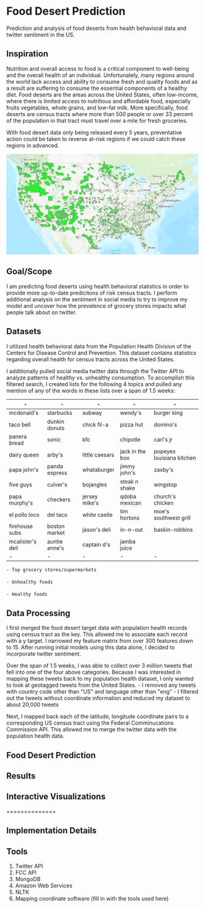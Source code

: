 # Food Desert Prediction 

Prediction and analysis of food deserts from health behavioral data and twitter sentiment in the US.

## Inspiration
Nutrition and overall access to food is a critical component to well-being and the overall health of an individual. Unfortunately, many regions around the world lack access and ability to consume fresh and quality foods and as a result are suffering to consume the essential components of a healthy diet. Food deserts are the areas across the United States, often low-income, where there is limited access to nutritious and affordable food, especially fruits vegetables, whole grains, and low-fat milk. More specifically, food deserts are census tracts where more than 500 people or over 33 percent of the population in that tract must travel over a mile for fresh groceries. 

With food desert data only being released every 5 years, preventative action could be taken to reverse at-risk regions if we could catch these regions in advanced.

![US Deserts](images/US_desert.png)


## Goal/Scope
I am predicting food deserts using health behavioral statistics in order to provide more up-to-date predicitons of risk census tracts. I perform additional analysis on the sentiment in social media to try to improve my model and uncover how the prevalence of grocery stores impacts what people talk about on twitter.

 
## Datasets
I utilized health behavioral data from the Population Health Division of the Centers for Disease Control and Prevention. This dataset contains statistics regarding overall health for census tracts across the United States.

I additionally pulled social media twitter data through the Twitter API to analyze patterns of healthy vs. unhealthy consumption. To accomplish this filtered search, I created lists for the following 4 topics and pulled any mention of any of the words in these lists over a span of 1.5 weeks:

| - | - | -| - | -|
| ------ | ------ | ------ | ------ | ------ |
| mcdonald's | starbucks | subway | wendy's | burger king | 
| taco bell | dunkin donuts | chick fil-a | pizza hut | domino's | 
| panera bread | sonic | kfc | chipotle | carl's jr | 
| dairy queen | arby's | little caesars | jack in the box | popeyes louisiana kitchen | 
| papa john's | panda express | whataburger | jimmy john's | zaxby's | 
| five guys | culver's | bojangles | steak n shake | wingstop | 
| papa murphy's | checkers | jersey mike's | qdoba mexican | church's chicken | 
| el pollo loco | del taco | white castle | tim hortons | moe's southwest grill | 
| firehouse subs | boston market | jason's deli | in-n-out | baskin-robbins | 
| mcalister's deli | auntie anne's | captain d's | jamba juice | |
|  -| - | -|-  | -|
    
    - Top grocery stores/supermarkets
    
    - Unhealthy foods
    
    - Healthy foods

## Data Processing

I first merged the food desert target data with population health records using census tract as the key. This allowed me to associate each record with a y target. I narrowed my feature matrix from over 300 features down to 15. After running initial models using this data alone, I decided to incorporate twitter sentiment.

Over the span of 1.5 weeks, I was able to collect over 3 million tweets that fell into one of the four above categories. Because I was interested in mapping these tweets back to my population health dataset, I only wanted to look at geotagged tweets from the United States.
    - I removed any tweets with country code other than "US" and language other than "eng"
    - I filtered out the tweets without coordinate information and reduced my dataset to about 20,000 tweets

Next, I mapped back each of the latitude, longitude coordinate pairs to a corresponding US census tract using the Federal Comminucations Commission API. This allowed me to merge the twitter data with the population health data.

## Food Desert Prediction



## Results


## Interactive Visualizations


==============
## Implementation Details ####



## Tools ####
1. Twitter API
2. FCC API
3. MongoDB
4. Amazon Web Services
5. NLTK
6. Mapping coordinate software (fill in with the tools used here)

